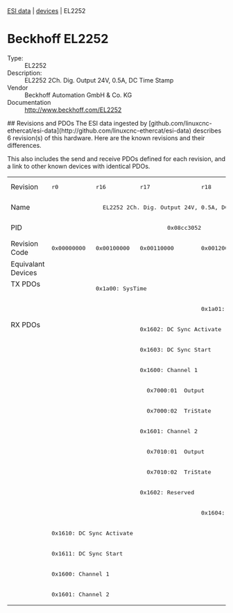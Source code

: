 <div class="nav"><a href="/esi-data">ESI data</a> | <a href="/esi-data/devices">devices</a> | EL2252</div>

#  Beckhoff EL2252

<dl>
  <dt>Type:</dt><dd>EL2252</dd>
  <dt>Description:</dt><dd>EL2252 2Ch. Dig. Output 24V, 0.5A, DC Time Stamp</dd>
  <dt>Vendor</dt><dd>Beckhoff Automation GmbH & Co. KG</dd>
  <dt>Documentation</dt><dd><a href="http://www.beckhoff.com/EL2252">http://www.beckhoff.com/EL2252</a></dd>
</dl>
## Revisions and PDOs
The ESI data ingested by [github.com/linuxcnc-ethercat/esi-data](http://github.com/linuxcnc-ethercat/esi-data) describes 6 revision(s) of this hardware.  Here are the known revisions and their differences.

This also includes the send and receive PDOs defined for each revision, and a link to other known devices with identical PDOs.

<table>
<tr >
<td class="first">Revision</td>
<td ><pre>r0</pre></td>
<td ><pre>r16</pre></td>
<td ><pre>r17</pre></td>
<td ><pre>r18</pre></td>
<td ><pre>r19</pre></td>
<td ><pre>r20</pre></td>
</tr>
<tr >
<td class="first">Name</td>
<td  colspan=6 align="center"><pre>EL2252 2Ch. Dig. Output 24V, 0.5A, DC Time Stamp</pre></td>
</tr>
<tr >
<td class="first">PID</td>
<td  colspan=6 align="center"><pre>0x08cc3052</pre></td>
</tr>
<tr >
<td class="first">Revision Code</td>
<td ><pre>0x00000000</pre></td>
<td ><pre>0x00100000</pre></td>
<td ><pre>0x00110000</pre></td>
<td ><pre>0x00120000</pre></td>
<td ><pre>0x00130000</pre></td>
<td ><pre>0x00140000</pre></td>
</tr>
<tr >
<td class="first">Equivalant Devices</td>
<td  colspan=6 align="center"></td>
</tr>
<tr class="txpdo pdosection">
<td class="first" rowspan=2 valign=top>TX PDOs</td>
<td></td>
<td colspan=5 align="left"><pre>0x1a00: SysTime</pre></td>
<td></td>
</tr>
<tr class="txpdo pdosection">
<td  colspan=3 align="left"></td>
<td  colspan=3 align="left"><pre>0x1a01: Feedback</pre></td>
</tr>
<tr class="rxpdo pdosection">
<td class="first" rowspan=14 valign=top>RX PDOs</td>
<td colspan=2 align="left"></td>
<td colspan=4 align="left"><pre>0x1602: DC Sync Activate</pre></td>
<td></td>
</tr>
<tr class="rxpdo pdosection">
<td  colspan=2 align="left"></td>
<td  colspan=4 align="left"><pre>0x1603: DC Sync Start</pre></td>
</tr>
<tr class="rxpdo pdosection">
<td  colspan=2 align="left"></td>
<td  colspan=4 align="left"><pre>0x1600: Channel 1</pre></td>
</tr>
<tr class="rxpdo">
<td  colspan=2 align="left"></td>
<td  colspan=4 align="left"><pre>  0x7000:01  Output                          BOOL</pre></td>
</tr>
<tr class="rxpdo">
<td  colspan=2 align="left"></td>
<td  colspan=4 align="left"><pre>  0x7000:02  TriState                        BOOL</pre></td>
</tr>
<tr class="rxpdo pdosection">
<td  colspan=2 align="left"></td>
<td  colspan=4 align="left"><pre>0x1601: Channel 2</pre></td>
</tr>
<tr class="rxpdo">
<td  colspan=2 align="left"></td>
<td  colspan=4 align="left"><pre>  0x7010:01  Output                          BOOL</pre></td>
</tr>
<tr class="rxpdo">
<td  colspan=2 align="left"></td>
<td  colspan=4 align="left"><pre>  0x7010:02  TriState                        BOOL</pre></td>
</tr>
<tr class="rxpdo pdosection">
<td  colspan=2 align="left"></td>
<td ><pre>0x1602: Reserved</pre></td>
<td  colspan=3 align="left"></td>
</tr>
<tr class="rxpdo pdosection">
<td  colspan=3 align="left"></td>
<td  colspan=3 align="left"><pre>0x1604: Reserved</pre></td>
</tr>
<tr class="rxpdo pdosection">
<td  colspan=2 align="left"><pre>0x1610: DC Sync Activate</pre></td>
<td  colspan=4 align="left"></td>
</tr>
<tr class="rxpdo pdosection">
<td  colspan=2 align="left"><pre>0x1611: DC Sync Start</pre></td>
<td  colspan=4 align="left"></td>
</tr>
<tr class="rxpdo pdosection">
<td  colspan=2 align="left"><pre>0x1600: Channel 1</pre></td>
<td  colspan=4 align="left"></td>
</tr>
<tr class="rxpdo pdosection">
<td  colspan=2 align="left"><pre>0x1601: Channel 2</pre></td>
<td  colspan=4 align="left"></td>
</tr>
</table>
